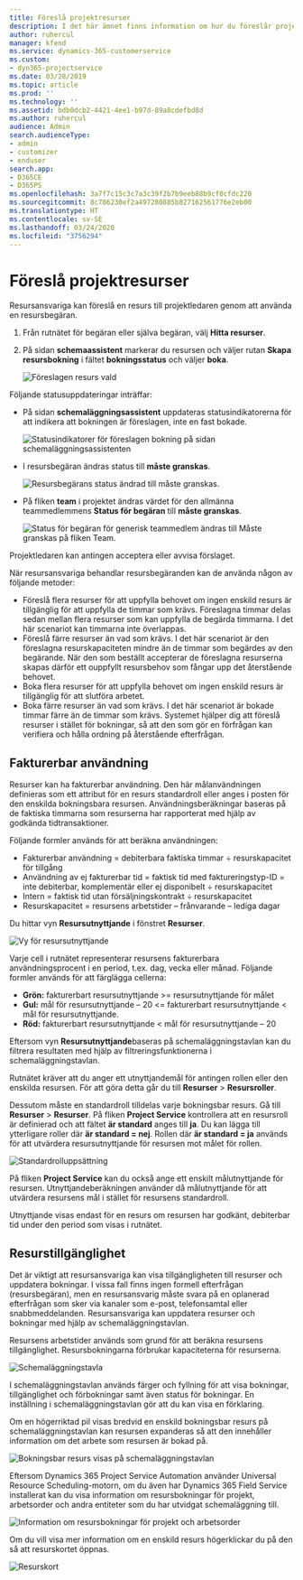 ```yaml
---
title: Föreslå projektresurser
description: I det här ämnet finns information om hur du föreslår projektresurser.
author: ruhercul
manager: kfend
ms.service: dynamics-365-customerservice
ms.custom:
- dyn365-projectservice
ms.date: 03/28/2019
ms.topic: article
ms.prod: ''
ms.technology: ''
ms.assetid: bdb0dcb2-4421-4ee1-b97d-89a8cdefbd8d
ms.author: ruhercul
audience: Admin
search.audienceType:
- admin
- customizer
- enduser
search.app:
- D365CE
- D365PS
ms.openlocfilehash: 3a7f7c15c3c7a3c39f2b7b9eeb88b9cf0cfdc220
ms.sourcegitcommit: 8c786230ef2a497280885b827162561776e2eb00
ms.translationtype: HT
ms.contentlocale: sv-SE
ms.lasthandoff: 03/24/2020
ms.locfileid: "3756294"
---
```

# <a name="propose-project-resources"></a>Föreslå projektresurser

Resursansvariga kan föreslå en resurs till projektledaren genom att använda en resursbegäran.

1. Från rutnätet för begäran eller själva begäran, välj **Hitta resurser**.
2. På sidan **schemaassistent** markerar du resursen och väljer rutan **Skapa resursbokning** i fältet **bokningsstatus** och väljer **boka**.

    ![Föreslagen resurs vald](media/Resource-Management-image62.png)

Följande statusuppdateringar inträffar:

- På sidan **schemaläggningsassistent** uppdateras statusindikatorerna för att indikera att bokningen är föreslagen, inte en fast bokade.

    ![Statusindikatorer för föreslagen bokning på sidan schemaläggningsassistenten](media/Resource-Management-image63.png)

- I resursbegäran ändras status till **måste granskas**.

    ![Resursbegärans status ändrad till måste granskas.](media/Resource-Management-image64.png)

- På fliken **team** i projektet ändras värdet för den allmänna teammedlemmens **Status för begäran** till **måste granskas**.

    ![Status för begäran för generisk teammedlem ändras till Måste granskas på fliken Team.](media/Resource-Management-image48.png)

Projektledaren kan antingen acceptera eller avvisa förslaget.

När resursansvariga behandlar resursbegäranden kan de använda någon av följande metoder:

- Föreslå flera resurser för att uppfylla behovet om ingen enskild resurs är tillgänglig för att uppfylla de timmar som krävs. Föreslagna timmar delas sedan mellan flera resurser som kan uppfylla de begärda timmarna. I det här scenariot kan timmarna inte överlappas.
- Föreslå färre resurser än vad som krävs. I det här scenariot är den föreslagna resurskapaciteten mindre än de timmar som begärdes av den begärande. När den som beställt accepterar de föreslagna resurserna skapas därför ett ouppfyllt resursbehov som fångar upp det återstående behovet.
- Boka flera resurser för att uppfylla behovet om ingen enskild resurs är tillgänglig för att slutföra arbetet.
- Boka färre resurser än vad som krävs. I det här scenariot är bokade timmar färre än de timmar som krävs. Systemet hjälper dig att föreslå resurser i stället för bokningar, så att den som gör en förfrågan kan verifiera och hålla ordning på återstående efterfrågan.

## <a name="billable-utilization"></a>Fakturerbar användning

Resurser kan ha fakturerbar användning. Den här målanvändningen definieras som ett attribut för en resurs standardroll eller anges i posten för den enskilda bokningsbara resursen. Användningsberäkningar baseras på de faktiska timmarna som resurserna har rapporterat med hjälp av godkända tidtransaktioner.

Följande formler används för att beräkna användningen:

- Fakturerbar användning = debiterbara faktiska timmar ÷ resurskapacitet för tillgång
- Användning av ej fakturerbar tid = faktisk tid med faktureringstyp-ID = inte debiterbar, komplementär eller ej disponibelt ÷ resurskapacitet
- Intern = faktisk tid utan försäljningskontrakt ÷ resurskapacitet
- Resurskapacitet = resursens arbetstider – frånvarande – lediga dagar

Du hittar vyn **Resursutnyttjande** i fönstret **Resurser**.

![Vy för resursutnyttjande](media/Resource-Management-image65.png)

Varje cell i rutnätet representerar resursens fakturerbara användningsprocent i en period, t.ex. dag, vecka eller månad. Följande formler används för att färglägga cellerna:

- **Grön:** fakturerbart resursutnyttjande \>= resursutnyttjande för målet
- **Gul:** mål för resursutnyttjande – 20 \<= fakturerbart resursutnyttjande \< mål för resursutnyttjande.
- **Röd:** fakturerbart resursutnyttjande \< mål för resursutnyttjande – 20

Eftersom vyn **Resursutnyttjande**baseras på schemaläggningstavlan kan du filtrera resultaten med hjälp av filtreringsfunktionerna i schemaläggningstavlan.

Rutnätet kräver att du anger ett utnyttjandemål för antingen rollen eller den enskilda resursen. För att göra detta går du till **Resurser** \> **Resursroller**.

Dessutom måste en standardroll tilldelas varje bokningsbar resurs. Gå till **Resurser** \> **Resurser**. På fliken **Project Service** kontrollera att en resursroll är definierad och att fältet **är standard** anges till **ja**. Du kan lägga till ytterligare roller där **är standard = nej**. Rollen där **är standard = ja** används för att utvärdera resursutnyttjande för resursen mot målet för rollen.

![Standardrolluppsättning](media/Resource-Management-image67.png)

På fliken **Project Service** kan du också ange ett enskilt målutnyttjande för resursen. Utnyttjandeberäkningen använder då målutnyttjande för att utvärdera resursens mål i stället för resursens standardroll.

Utnyttjande visas endast för en resurs om resursen har godkänt, debiterbar tid under den period som visas i rutnätet.

## <a name="resource-availability"></a>Resurstillgänglighet

Det är viktigt att resursansvariga kan visa tillgängligheten till resurser och uppdatera bokningar. I vissa fall finns ingen formell efterfrågan (resursbegäran), men en resursansvarig måste svara på en oplanerad efterfrågan som sker via kanaler som e-post, telefonsamtal eller snabbmeddelanden. Resursansvariga kan uppdatera resurser och bokningar med hjälp av schemaläggningstavlan.

Resursens arbetstider används som grund för att beräkna resursens tillgänglighet. Resursbokningarna förbrukar kapaciteterna för resurserna.

![Schemaläggningstavla](media/Resource-Management-image68.png)

I schemaläggningstavlan används färger och fyllning för att visa bokningar, tillgänglighet och förbokningar samt även status för bokningar. En inställning i schemaläggningstavlan gör att du kan visa en förklaring.

Om en högerriktad pil visas bredvid en enskild bokningsbar resurs på schemaläggningstavlan kan resursen expanderas så att den innehåller information om det arbete som resursen är bokad på.

![Bokningsbar resurs visas på schemaläggningstavlan](media/Resource-Management-image69.png)

Eftersom Dynamics 365 Project Service Automation använder Universal Resource Scheduling-motorn, om du även har Dynamics 365 Field Service installerat kan du visa information om resursbokningar för projekt, arbetsorder och andra entiteter som du har utvidgat schemaläggning till.

![Information om resursbokningar för projekt och arbetsorder](media/Resource-Management-image70.png)

Om du vill visa mer information om en enskild resurs högerklickar du på den så att resurskortet öppnas.

![Resurskort](media/Resource-Management-image71.png)
